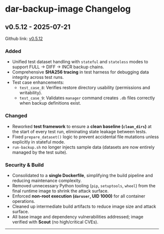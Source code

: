# dar-backup-image Changelog

## v0.5.12 - 2025-07-21

Github link: [v0.5.12](https://github.com/per2jensen/dar-backup-image/tree/v0.5.12)

### Added

- Unified test dataset handling with `stateful` and `stateless` modes to support FULL → DIFF → INCR backup chains.
- Comprehensive **SHA256 tracing** in test harness for debugging data integrity across test runs.
- Test case enhancements:
  - `test_case_8`: Verifies restore directory usability (permissions and writability).
  - `test_case_9`: Validates `manager` command creates `.db` files correctly when backup definitions exist.

### Changed

- Reworked **test framework** to ensure a **clean baseline (`clean_dirs`)** at the start of every test run, eliminating state leakage between tests.
- Fixed `prepare_dataset()` logic to prevent accidental file mutations unless explicitly in stateful mode.
- `run-backup.sh` no longer injects sample data (datasets are now entirely managed by the test suite).

### Security & Build

- Consolidated to a **single Dockerfile**, simplifying the build pipeline and reducing maintenance complexity.
- Removed unnecessary Python tooling (`pip`, `setuptools`, `wheel`) from the final runtime image to shrink the attack surface.
- Enforced **non-root execution (`daruser`, UID 1000)** for all container operations.
- Cleaned up intermediate build artifacts to reduce image size and attack surface.
- All base image and dependency vulnerabilities addressed; image verified with **Scout** (no high/critical CVEs).

---
